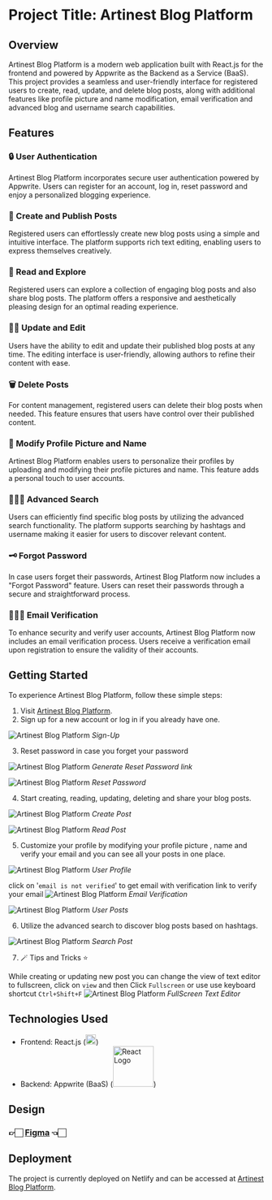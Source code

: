 # Project Title: Artinest Blog Platform
## Overview
Artinest Blog Platform is a modern web application built with React.js for the frontend and powered by Appwrite as the Backend as a Service (BaaS). This project provides a seamless and user-friendly interface for registered users to create, read, update, and delete blog posts, along with additional features like profile picture and name modification, email verification and advanced blog and username search capabilities.


## Features
### 🔒 User Authentication
Artinest Blog Platform incorporates secure user authentication powered by Appwrite. Users can register for an account, log in, reset password and enjoy a personalized blogging experience.

### 📝 Create and Publish Posts
Registered users can effortlessly create new blog posts using a simple and intuitive interface. The platform supports rich text editing, enabling users to express themselves creatively.

### 📖 Read and Explore
Registered users can explore a collection of engaging blog posts and also share blog posts. The platform offers a responsive and aesthetically pleasing design for an optimal reading experience.

### ✍🏽 Update and Edit
Users have the ability to edit and update their published blog posts at any time. The editing interface is user-friendly, allowing authors to refine their content with ease.

### 🗑️ Delete Posts
For content management, registered users can delete their blog posts when needed. This feature ensures that users have control over their published content.

### 🗿 Modify Profile Picture and Name
Artinest Blog Platform enables users to personalize their profiles by uploading and modifying their profile pictures and name. This feature adds a personal touch to user accounts.

### 🕵🏼‍♂️ Advanced Search
Users can efficiently find specific blog posts by utilizing the advanced search functionality. The platform supports searching by hashtags and username making it easier for users to discover relevant content.

### 🗝️ Forgot Password
In case users forget their passwords, Artinest Blog Platform now includes a "Forgot Password" feature. Users can reset their passwords through a secure and straightforward process.

### 🙎🏽‍♂️ Email Verification 
To enhance security and verify user accounts, Artinest Blog Platform now includes an email verification process. Users receive a verification email upon registration to ensure the validity of their accounts.


## Getting Started
To experience Artinest Blog Platform, follow these simple steps:

1. Visit [Artinest Blog Platform](https://artinest.netlify.app).
2. Sign up for a new account or log in if you already have one.

![Artinest Blog Platform](https://ik.imagekit.io/8fgpvoiai/artinest/documentation/signup_F8HTH8T_k.png?updatedAt=1702318519136)
*Sign-Up*

3. Reset password in case you forget your password 

![Artinest Blog Platform](https://ik.imagekit.io/8fgpvoiai/artinest/documentation/generate%20reset%20password%20link_btG-CXcJQ7.png?updatedAt=1702556178543)
*Generate Reset Password link*

![Artinest Blog Platform](https://ik.imagekit.io/8fgpvoiai/artinest/documentation/reset%20password_0FCgrACdUG.png?updatedAt=1702556178537)
*Reset Password*

4. Start creating, reading, updating, deleting and share your blog posts.

![Artinest Blog Platform](https://ik.imagekit.io/8fgpvoiai/artinest/documentation/create-post_8QN7TXCst.png?updatedAt=1702554461850)
*Create Post*

![Artinest Blog Platform](https://ik.imagekit.io/8fgpvoiai/artinest/documentation/read-post_euDjvlKBm.png?updatedAt=1702739119424)
*Read Post*

5. Customize your profile by modifying your profile picture , name and verify your email and you can see all your posts in one place.

![Artinest Blog Platform](https://ik.imagekit.io/8fgpvoiai/artinest/documentation/profile_oe72B0Bqsc.png?updatedAt=1702556178264)
*User Profile*

click on '`email is not verified`' to get email with verification link to verify your email
![Artinest Blog Platform](https://ik.imagekit.io/8fgpvoiai/artinest/documentation/email%20verified_C30hEgsmzb.png?updatedAt=1702556178266)
*Email Verification*

![Artinest Blog Platform](https://ik.imagekit.io/8fgpvoiai/artinest/documentation/user-posts_y3e0jD0CCT.png?updatedAt=1702556178233)
*User Posts*


6. Utilize the advanced search to discover blog posts based on hashtags.

![Artinest Blog Platform](https://ik.imagekit.io/8fgpvoiai/artinest/documentation/search-post_73H5IJ3FNf.png?updatedAt=1702556178210)
*Search Post*

7. 🪄 Tips and Tricks ⭐

While creating or updating new post you can change the view of text editor to fullscreen, click on `view` and then  Click `Fullscreen` or use use keyboard shortcut `Ctrl+Shift+F`
![Artinest Blog Platform](https://ik.imagekit.io/8fgpvoiai/artinest/documentation/tips%20and%20tricks%201_xOSGxQ53G.png?updatedAt=1702739844245)
*FullScreen Text Editor*

## Technologies Used
- Frontend: React.js (<img src="https://vitejs.dev/logo.svg" width="20" alt="React Logo">)
- Backend: Appwrite (BaaS) (<img src="https://appwrite.io/assets/logotype/black.svg" width="80" alt="React Logo">)

## Design 

### 👉🏻 [Figma](https://www.figma.com/file/tPc8FnD9zqNt99GidHVAxO/blog-design?type=design&node-id=0%3A1&mode=design&t=EXAIMrjTz6AIRkZa-1) 👈🏻

## Deployment
The project is currently deployed on Netlify and can be accessed at [Artinest Blog Platform](https://artinest.netlify.app).